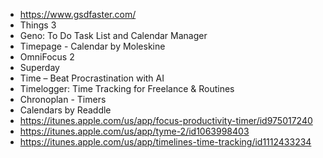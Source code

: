 - https://www.gsdfaster.com/
- Things 3
- Geno: To Do Task List and Calendar Manager
- Timepage - Calendar by Moleskine
- OmniFocus 2
- Superday
- Time – Beat Procrastination with AI
- Timelogger: Time Tracking for Freelance & Routines
- Chronoplan - Timers
- Calendars by Readdle
- https://itunes.apple.com/us/app/focus-productivity-timer/id975017240
- https://itunes.apple.com/us/app/tyme-2/id1063998403
- https://itunes.apple.com/us/app/timelines-time-tracking/id1112433234
